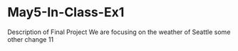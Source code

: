# May5-In-Class-Ex1


Description of Final Project
We are focusing on the weather of Seattle
some other change
11